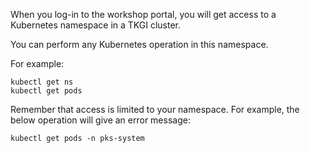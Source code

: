 When you log-in to the workshop portal, you will get access to a Kubernetes namespace in a TKGI cluster.

You can perform any Kubernetes operation in this namespace.

 For example:

```execute
kubectl get ns
kubectl get pods
```

Remember that access is limited to your namespace.  For example, the below operation will give an error message:

```execute
kubectl get pods -n pks-system
```